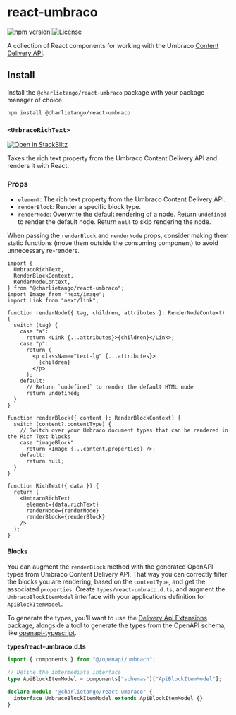 # react-umbraco

[![npm version][npm-version-src]][npm-version-href]
[![License][license-src]][license-href]

A collection of React components for working with the Umbraco
[Content Delivery API](https://docs.umbraco.com/umbraco-cms/reference/content-delivery-api).

## Install

Install the `@charlietango/react-umbraco` package with your package manager of
choice.

```sh
npm install @charlietango/react-umbraco
```

### `<UmbracoRichText>`

[![Open in StackBlitz](https://developer.stackblitz.com/img/open_in_stackblitz.svg)](https://stackblitz.com/github/charlie-tango/react-umbraco/tree/main/examples/UmbracoRichText?file=src/RichText.tsx)

Takes the rich text property from the Umbraco Content Delivery API and renders
it with React.

### Props

- `element`: The rich text property from the Umbraco Content Delivery API.
- `renderBlock`: Render a specific block type.
- `renderNode`: Overwrite the default rendering of a node. Return `undefined` to
  render the default node. Return `null` to skip rendering the node.

When passing the `renderBlock` and `renderNode` props, consider making them
static functions (move them outside the consuming component) to avoid
unnecessary re-renders.

```tsx
import {
  UmbracoRichText,
  RenderBlockContext,
  RenderNodeContext,
} from "@charlietango/react-umbraco";
import Image from "next/image";
import Link from "next/link";

function renderNode({ tag, children, attributes }: RenderNodeContext) {
  switch (tag) {
    case "a":
      return <Link {...attributes}>{children}</Link>;
    case "p":
      return (
        <p className="text-lg" {...attributes}>
          {children}
        </p>
      );
    default:
      // Return `undefined` to render the default HTML node
      return undefined;
  }
}

function renderBlock({ content }: RenderBlockContext) {
  switch (content?.contentType) {
    // Switch over your Umbraco document types that can be rendered in the Rich Text blocks
    case "imageBlock":
      return <Image {...content.properties} />;
    default:
      return null;
  }
}

function RichText({ data }) {
  return (
    <UmbracoRichText
      element={data.richText}
      renderNode={renderNode}
      renderBlock={renderBlock}
    />
  );
}
```

#### Blocks

You can augment the `renderBlock` method with the generated OpenAPI types from
Umbraco Content Delivery API. That way you can correctly filter the blocks you
are rendering, based on the `contentType`, and get the associated `properties`.
Create `types/react-umbraco.d.ts`, and augment the `UmbracoBlockItemModel`
interface with your applications definition for `ApiBlockItemModel`.

To generate the types, you'll want to use the
[Delivery Api Extensions](https://marketplace.umbraco.com/package/umbraco.community.deliveryapiextensions)
package, alongside a tool to generate the types from the OpenAPI schema, like
[openapi-typescript](https://openapi-ts.pages.dev/).

**types/react-umbraco.d.ts**

```ts
import { components } from "@/openapi/umbraco";

// Define the intermediate interface
type ApiBlockItemModel = components["schemas"]["ApiBlockItemModel"];

declare module "@charlietango/react-umbraco" {
  interface UmbracoBlockItemModel extends ApiBlockItemModel {}
}
```

<!-- Badges -->

[npm-version-src]:
  https://img.shields.io/npm/v/@charlietango/react-umbraco?style=flat&colorA=080f12&colorB=1fa669
[npm-version-href]: https://npmjs.com/package/@charlietango/react-umbraco
[license-src]:
  https://img.shields.io/github/license/charlie-tango/react-umbraco.svg?style=flat&colorA=080f12&colorB=1fa669
[license-href]: https://github.com/charlie-tango/react-umbraco/blob/main/LICENSE
